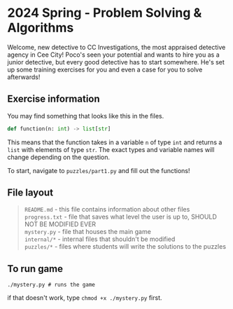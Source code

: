# 2024 Spring - Problem Solving & Algorithms

Welcome, new detective to CC Investigations, the most appraised detective agency
in Cee City! Poco's seen your potential and wants to hire you as a junior
detective, but every good detective has to start somewhere. He's set up some 
training exercises for you and even a case for you to solve afterwards!

## Exercise information
You may find something that looks like this in the files.
```py
def function(n: int) -> list[str]
```
This means that the function takes in a variable ``n`` of type ``int`` and returns a ``list`` with elements of type ``str``. The exact types and variable names will change depending on the question.

To start, navigate to ``puzzles/part1.py`` and fill out the functions!

## File layout

> `README.md` - this file contains information about other files \
> `progress.txt` - file that saves what level the user is up to, SHOULD NOT BE MODIFIED EVER \
> `mystery.py` - file that houses the main game \
> `internal/*` - internal files that shouldn't be modified \
> `puzzles/*` - files where students will write the solutions to the puzzles

## To run game

```shell
./mystery.py # runs the game
```

if that doesn't work, type `chmod +x ./mystery.py` first.
